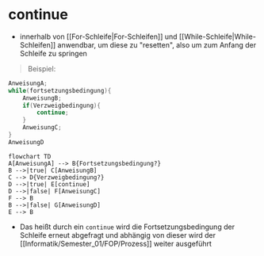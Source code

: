 # continue
- innerhalb von [[For-Schleife|For-Schleifen]] und [[While-Schleife|While-Schleifen]] anwendbar, um diese zu "resetten", also um zum Anfang der Schleife zu springen
>Beispiel:
```java
AnweisungA;
while(fortsetzungsbedingung){
	AnweisungB;
	if(Verzweigbedingung){
		continue;
	}
	AnweisungC;
}
AnweisungD
``` 

```mermaid
flowchart TD
A[AnweisungA] --> B{Fortsetzungsbedingung?}
B -->|true| C[AnweisungB]
C --> D{Verzweigbedingung?}
D -->|true| E[continue]
D -->|false| F[AnweisungC]
F --> B
B -->|false| G[AnweisungD]
E --> B
```
- Das heißt durch ein `continue` wird die Fortsetzungsbedingung der Schleife erneut abgefragt und abhängig von dieser wird der [[Informatik/Semester_01/FOP/Prozess]] weiter ausgeführt